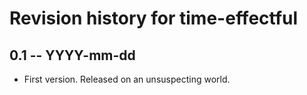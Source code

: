 # Revision history for time-effectful

## 0.1 -- YYYY-mm-dd

* First version. Released on an unsuspecting world.
